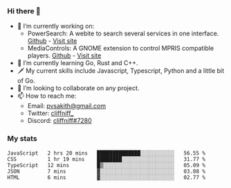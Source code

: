 ### Hi there 👋

- 🔭 I’m currently working on:
    - PowerSearch: A webite to search several services in one interface. [Github](https://github.com/cliffniff/power-search) - [Visit site](https://powersearch.vercel.app/)
    - MediaControls: A GNOME extension to control MPRIS compatible players. [Github](https://github.com/cliffniff/MediaControls) - [Visit site](https://extensions.gnome.org/extension/4470/media-controls/)
- 🌱 I’m currently learning Go, Rust and C++.
- 🗡️ My current skills include Javascript, Typescript, Python and a little bit of Go.
- 👯 I’m looking to collaborate on any project.
- 📫 How to reach me: 
    - Email: <pvsakith@gmail.com>
    - Twitter: [cliffniff_](https://twitter.com/cliffniff_)
    - Discord: [cliffniff#7280](https://discordapp.com/users/828133369950240771)

### My stats

<!--START_SECTION:waka-->
```text
JavaScript   2 hrs 20 mins   ██████████████░░░░░░░░░░░   56.55 % 
CSS          1 hr 19 mins    ████████░░░░░░░░░░░░░░░░░   31.77 % 
TypeScript   12 mins         █▒░░░░░░░░░░░░░░░░░░░░░░░   05.09 % 
JSON         7 mins          ▓░░░░░░░░░░░░░░░░░░░░░░░░   03.08 % 
HTML         6 mins          ▓░░░░░░░░░░░░░░░░░░░░░░░░   02.77 % 
```
<!--END_SECTION:waka-->
